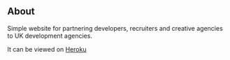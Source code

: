 ## About

Simple website for partnering developers, recruiters and creative agencies to UK development agencies.

It can be viewed on [Heroku](https://uk-development-map.herokuapp.com)
